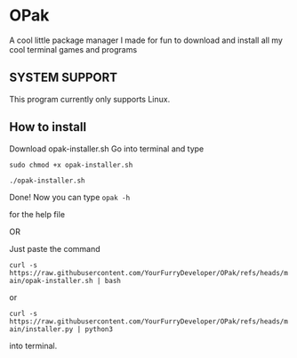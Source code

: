 # OPak
A cool little package manager I made for fun to download and install all my cool terminal games and programs

## SYSTEM SUPPORT
This program currently only supports Linux.

## How to install
Download opak-installer.sh
Go into terminal and type

`sudo chmod +x opak-installer.sh`

`./opak-installer.sh`

Done!
Now you can type
`opak -h`

for the help file


OR

Just paste the command

`curl -s https://raw.githubusercontent.com/YourFurryDeveloper/OPak/refs/heads/main/opak-installer.sh | bash`

or

`curl -s https://raw.githubusercontent.com/YourFurryDeveloper/OPak/refs/heads/main/installer.py | python3`

into terminal.

